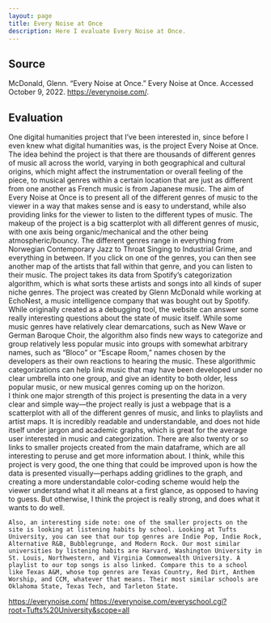 ```yaml
---
layout: page
title: Every Noise at Once
description: Here I evaluate Every Noise at Once. 
---
```


## Source

McDonald, Glenn. “Every Noise at Once.” Every Noise at Once. Accessed October 9, 2022. https://everynoise.com/. 


## Evaluation

One digital humanities project that I’ve been interested in, since before I even knew what digital humanities was, is the project Every Noise at Once. The idea behind the project is that there are thousands of different genres of music all across the world, varying in both geographical and cultural origins, which might affect the instrumentation or overall feeling of the piece, to musical genres within a certain location that are just as different from one another as 
French music is from Japanese music. The aim of Every Noise at Once is to present all of the different genres of music to the viewer in a way that makes sense and is easy to understand, while also providing links for the viewer to listen to the different types of music. The makeup of the project is a big scatterplot with all different genres of music, with one axis being organic/mechanical and the other being atmospheric/bouncy. The different genres range in everything from Norwegian Contemporary Jazz to Throat Singing to Industrial Grime, and everything in between. If you click on one of the genres, you can then see another map of the artists that fall within that genre, and you can listen to their music. The project takes its data from Spotify’s categorization algorithm, which is what sorts these artists and songs into all kinds of super niche genres. 
	The project was created by Glenn McDonald while working at EchoNest, a music intelligence company that was bought out by Spotify. While originally created as a debugging tool, the website can answer some really interesting questions about the state of music itself. While some music genres have relatively clear demarcations, such as New Wave or German Baroque Choir, the algorithm also finds new ways to categorize and group relatively less popular music into groups with somewhat arbitrary names, such as “Bloco” or “Escape Room,” names chosen by the developers as their own reactions to hearing the music. These algorithmic categorizations can help link music that may have been developed under no clear umbrella into one group, and give an identity to both older, less popular music, or new musical genres coming up on the horizon.  
	I think one major strength of this project is presenting the data in a very clear and simple way—the project really is just a webpage that is a scatterplot with all of the different genres of music, and links to playlists and artist maps. It is incredibly readable and understandable, and does not hide itself under jargon and academic graphs, which is great for the average user interested in music and categorization. There are also twenty or so links to smaller projects created from the main dataframe, which are all interesting to peruse and get more information about. I think, while this project is very good, the one thing that could be improved upon is how the data is presented visually—perhaps adding gridlines to the graph, and creating a more understandable color-coding scheme would help the viewer understand what it all means at a first glance, as opposed to having to guess. But otherwise, I think the project is really strong, and does what it wants to do well. 

	Also, an interesting side note: one of the smaller projects on the site is looking at listening habits by school. Looking at Tufts University, you can see that our top genres are Indie Pop, Indie Rock, Alternative R&B, Bubblegrunge, and Modern Rock. Our most similar universities by listening habits are Harvard, Washington University in St. Louis, Northwestern, and Virginia Commonwealth University. A playlist to our top songs is also linked. Compare this to a school like Texas A&M, whose top genres are Texas Country, Red Dirt, Anthem Worship, and CCM, whatever that means. Their most similar schools are Oklahoma State, Texas Tech, and Tarleton State. 

https://everynoise.com/
https://everynoise.com/everyschool.cgi?root=Tufts%20University&scope=all
 